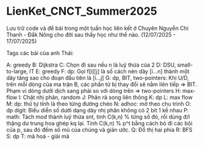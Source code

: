 # LienKet_CNCT_Summer2025
Lưu trữ code và đề bài trong một tuần học liên kết ở Chuyên Nguyễn Chí Thanh - Đắk Nông cho đời sau thấy học như thế nào.
(12/07/2025 - 17/07/2025)


Tags các bài của anh Thái:

A: greedy
B: Dijkstra
C: Chọn đi sau nếu n là luỹ thừa của 2
D: DSU, small-to-large, IT
E: greedy
F: dp: Gọi f[i][j] là số cách nén dãy [i...n] thành một dãy tăng sao cho đoạn đầu tiên là [i...j]
G: dp, BIT, two-pointers: Khi U/D, trên mỗi dòng của ma trận B, các phần tử bị thay đổi sẽ nằm liên tiếp => BIT. Phạm vi dòng dưới dịch sang phải so với dòng trên => two-pointers
H: max-flow
I: Chặt nhị phân, random
J: Phân rã song liên thông
K: dp
L: max flow
M: dp: thứ tự tính là theo từng đường chéo
N: adhoc: mở theo chu trình
O: dp digit: Biểu diễn số dưới dạng dãy nhị phân không có 2 bit 1 kề nhau
P: math: Tách mod thành luỹ thừa snt, tính C(k,n) % từng số đó, rồi dùng đ/l thặng dư trung hoa ghép kq lại. Tính C(k,n) % p^t bằng cách bỏ đi các bội của p, sau đó đếm số mũ của chúng và giản ước.
Q: Đồ thị hai phía
R: BFS
S: dp
T: mã hoá - giải mã